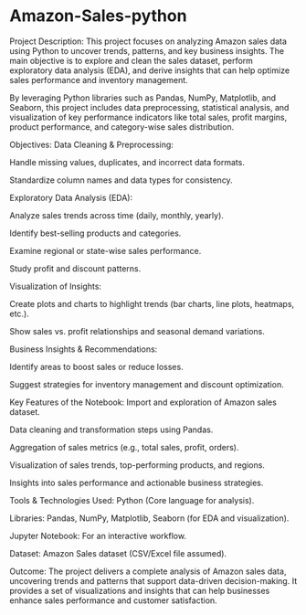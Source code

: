 # Amazon-Sales-python
Project Description:
This project focuses on analyzing Amazon sales data using Python to uncover trends, patterns, and key business insights. The main objective is to explore and clean the sales dataset, perform exploratory data analysis (EDA), and derive insights that can help optimize sales performance and inventory management.

By leveraging Python libraries such as Pandas, NumPy, Matplotlib, and Seaborn, this project includes data preprocessing, statistical analysis, and visualization of key performance indicators like total sales, profit margins, product performance, and category-wise sales distribution.

Objectives:
Data Cleaning & Preprocessing:

Handle missing values, duplicates, and incorrect data formats.

Standardize column names and data types for consistency.

Exploratory Data Analysis (EDA):

Analyze sales trends across time (daily, monthly, yearly).

Identify best-selling products and categories.

Examine regional or state-wise sales performance.

Study profit and discount patterns.

Visualization of Insights:

Create plots and charts to highlight trends (bar charts, line plots, heatmaps, etc.).

Show sales vs. profit relationships and seasonal demand variations.

Business Insights & Recommendations:

Identify areas to boost sales or reduce losses.

Suggest strategies for inventory management and discount optimization.

Key Features of the Notebook:
Import and exploration of Amazon sales dataset.

Data cleaning and transformation steps using Pandas.

Aggregation of sales metrics (e.g., total sales, profit, orders).

Visualization of sales trends, top-performing products, and regions.

Insights into sales performance and actionable business strategies.

Tools & Technologies Used:
Python (Core language for analysis).

Libraries: Pandas, NumPy, Matplotlib, Seaborn (for EDA and visualization).

Jupyter Notebook: For an interactive workflow.

Dataset: Amazon Sales dataset (CSV/Excel file assumed).

Outcome:
The project delivers a complete analysis of Amazon sales data, uncovering trends and patterns that support data-driven decision-making. It provides a set of visualizations and insights that can help businesses enhance sales performance and customer satisfaction.

